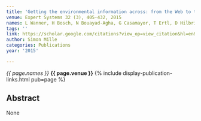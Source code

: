 ```yaml
---
title: 'Getting the environmental information across: from the Web to the user'
venue: Expert Systems 32 (3), 405-432, 2015
names: L Wanner, H Bosch, N Bouayad‐Agha, G Casamayor, T Ertl, D Hilbring, ...
tags: ''
link: https://scholar.google.com/citations?view_op=view_citation&hl=en&user=hg8-G68AAAAJ&pagesize=100&sortby=pubdate&citation_for_view=hg8-G68AAAAJ:4TOpqqG69KYC
author: Simon Mille
categories: Publications
year: '2015'

---
```


*{{ page.names }}*
**{{ page.venue }}**
{% include display-publication-links.html pub=page %}
## Abstract

None